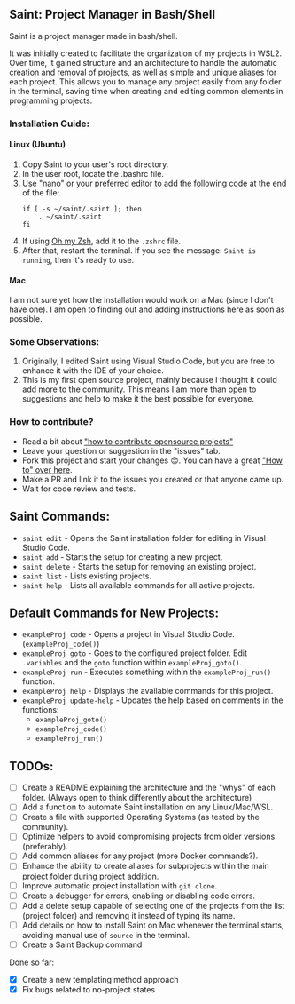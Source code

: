 ## Saint: Project Manager in Bash/Shell

Saint is a project manager made in bash/shell.

It was initially created to facilitate the organization of my projects in WSL2. Over time, it gained structure and an architecture to handle the automatic creation and removal of projects, as well as simple and unique aliases for each project. This allows you to manage any project easily from any folder in the terminal, saving time when creating and editing common elements in programming projects.

### Installation Guide:
#### Linux (Ubuntu)
1. Copy Saint to your user's root directory.
2. In the user root, locate the .bashrc file.
3. Use "nano" or your preferred editor to add the following code at the end of the file:
    ```
    if [ -s ~/saint/.saint ]; then
        . ~/saint/.saint
    fi
    ```
4. If using [Oh my Zsh](https://ohmyz.sh/), add it to the `.zshrc` file.
5. After that, restart the terminal. If you see the message: `Saint is running`, then it's ready to use.

#### Mac
I am not sure yet how the installation would work on a Mac (since I don't have one). I am open to finding out and adding instructions here as soon as possible.

### Some Observations:
1. Originally, I edited Saint using Visual Studio Code, but you are free to enhance it with the IDE of your choice.
2. This is my first open source project, mainly because I thought it could add more to the community. This means I am more than open to suggestions and help to make it the best possible for everyone.

### How to contribute?
- Read a bit about ["how to contribute opensource projects"](https://docs.github.com/en/get-started/exploring-projects-on-github/finding-ways-to-contribute-to-open-source-on-github)
- Leave your question or suggestion in the "issues" tab.
- Fork this project and start your changes 😊. You can have a great ["How to" over here](https://docs.github.com/en/get-started/exploring-projects-on-github/contributing-to-a-project).
- Make a PR and link it to the issues you created or that anyone came up.
- Wait for code review and tests.

## Saint Commands:
- `saint edit` - Opens the Saint installation folder for editing in Visual Studio Code.
- `saint add` - Starts the setup for creating a new project.
- `saint delete` - Starts the setup for removing an existing project.
- `saint list` - Lists existing projects.
- `saint help` - Lists all available commands for all active projects.

## Default Commands for New Projects:
- `exampleProj code` - Opens a project in Visual Studio Code. (`exampleProj_code()`)
- `exampleProj goto` - Goes to the configured project folder. Edit `.variables` and the `goto` function within `exampleProj_goto()`.
- `exampleProj run` - Executes something within the `exampleProj_run()` function.
- `exampleProj help` - Displays the available commands for this project.
- `exampleProj update-help` - Updates the help based on comments in the functions:
    - `exampleProj_goto()`
    - `exampleProj_code()`
    - `exampleProj_run()`

## TODOs:
- [ ] Create a README explaining the architecture and the "whys" of each folder. (Always open to think differently about the architecture)
- [ ] Add a function to automate Saint installation on any Linux/Mac/WSL.
- [ ] Create a file with supported Operating Systems (as tested by the community).
- [ ] Optimize helpers to avoid compromising projects from older versions (preferably).
- [ ] Add common aliases for any project (more Docker commands?).
- [ ] Enhance the ability to create aliases for subprojects within the main project folder during project addition.
- [ ] Improve automatic project installation with `git clone`.
- [ ] Create a debugger for errors, enabling or disabling code errors.
- [ ] Add a delete setup capable of selecting one of the projects from the list (project folder) and removing it instead of typing its name.
- [ ] Add details on how to install Saint on Mac whenever the terminal starts, avoiding manual use of `source` in the terminal.
- [ ] Create a Saint Backup command

Done so far:
- [x] Create a new templating method approach
- [x] Fix bugs related to no-project states